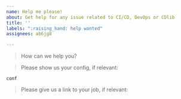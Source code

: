 ```yaml
---
name: Help me please!
about: Get help for any issue related to CI/CD, DevOps or CDlib
title: ''
labels: ":raising_hand: help wanted"
assignees: ab6jg8

---
```


> How can we help you?


> Please show us your config, if relevant:
```
conf
```

> Please give us a link to your job, if relevant:
